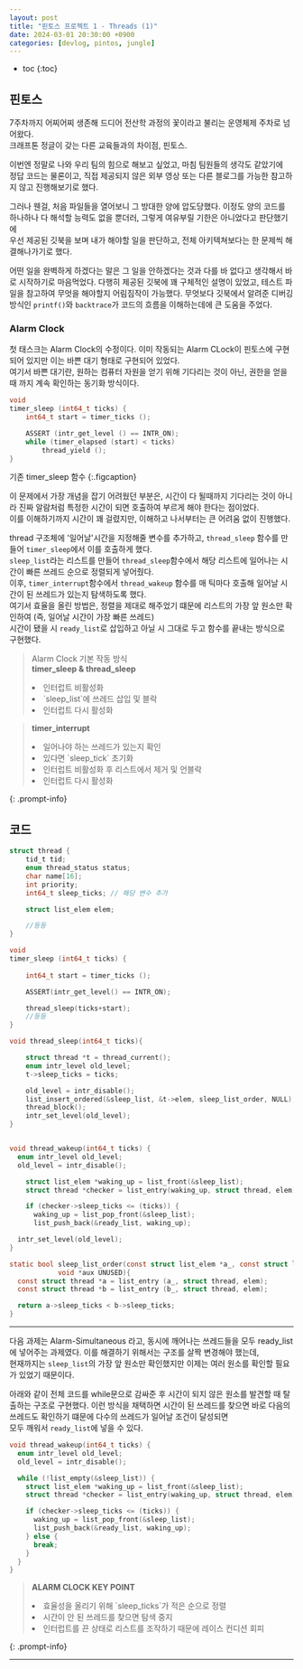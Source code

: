 ```yaml
---
layout: post
title: "핀토스 프로젝트 1 - Threads (1)"
date: 2024-03-01 20:30:00 +0900
categories: [devlog, pintos, jungle]
---
```

* toc
{:toc}

## 핀토스

7주차까지 어찌어찌 생존해 드디어 전산학 과정의 꽃이라고 불리는 운영체제 주차로 넘어왔다.  
크래프톤 정글이 갖는 다른 교육들과의 차이점, 핀토스.    

이번엔 정말로 나와 우리 팀의 힘으로 해보고 싶었고, 마침 팀원들의 생각도 같았기에  
정답 코드는 물론이고, 직접 제공되지 않은 외부 영상 또는 다른 블로그를 가능한 참고하지 않고 진행해보기로 했다.  

그러나 웬걸, 처음 파일들을 열어보니 그 방대한 양에 압도당했다. 
이정도 양의 코드를 하나하나 다 해석할 능력도 없을 뿐더러, 그렇게 여유부릴 기한은 아니었다고 판단했기에  
우선 제공된 깃북을 보며 내가 해야할 일을 판단하고, 전체 아키텍쳐보다는 한 문제씩 해결해나가기로 했다.

어떤 일을 완벽하게 하겠다는 말은 그 일을 안하겠다는 것과 다를 바 없다고 생각해서 바로 시작하기로 마음먹었다. 
다행히 제공된 깃북에 꽤 구체적인 설명이 있었고, 테스트 파일을 참고하여 무엇을 해야할지 어림짐작이 가능했다.
무엇보다 깃북에서 알려준 디버깅 방식인 `printf()`와 `backtrace`가 코드의 흐름을 이해하는데에 큰 도움을 주었다. 

### Alarm Clock

첫 태스크는 Alarm Clock의 수정이다. 
이미 작동되는 Alarm CLock이 핀토스에 구현되어 있지만 이는 바쁜 대기 형태로 구현되어 있었다.  
여기서 바쁜 대기란, 원하는 컴퓨터 자원을 얻기 위해 기다리는 것이 아닌, 권한을 얻을 때 까지 계속 확인하는 동기화 방식이다.  

```c
void
timer_sleep (int64_t ticks) {
	int64_t start = timer_ticks ();

	ASSERT (intr_get_level () == INTR_ON);
	while (timer_elapsed (start) < ticks)
		thread_yield ();
}

```
기존 timer_sleep 함수
{:.figcaption}

이 문제에서 가장 개념을 잡기 어려웠던 부분은, 시간이 다 될때까지 기다리는 것이 아니라 진짜 알람처럼 특정한 시간이 되면 호출하여 부르게 해야 한다는 점이었다.  
이를 이해하기까지 시간이 꽤 걸렸지만, 이해하고 나서부터는 큰 어려움 없이 진행했다.  

thread 구조체에 '일어날'시간을 지정해줄 변수를 추가하고, `thread_sleep` 함수를 만들어 `timer_sleep`에서 이를 호출하게 했다.  
`sleep_list`라는 리스트를 만들어 `thread_sleep`함수에서 해당 리스트에 일어나는 시간이 빠른 쓰레드 순으로 정렬되게 넣어줬다.  
이후, `timer_interrupt`함수에서 `thread_wakeup` 함수를 매 틱마다 호출해 일어날 시간이 된 쓰레드가 있는지 탐색하도록 했다.  
여기서 효율을 올린 방법은, 정렬을 제대로 해주었기 떄문에 리스트의 가장 앞 원소만 확인하여 (즉, 일어날 시간이 가장 빠른 쓰레드)  
시간이 됐을 시 `ready_list`로 삽입하고 아닐 시 그대로 두고 함수를 끝내는 방식으로 구현했다.  

> Alarm Clock 기본 작동 방식<br/>
> <b> timer_sleep & thread_sleep </b>
> <li>인터럽트 비활성화
> <li>`sleep_list`에 쓰레드 삽입 및 블락
> <li>인터럽트 다시 활성화

> <b> timer_interrupt </b>
> <li>일어나야 하는 쓰레드가 있는지 확인
> <li>있다면 `sleep_tick` 초기화
> <li>인터럽트 비활성화 후 리스트에서 제거 및 언블락 
> <li>인터럽트 다시 활성화
{: .prompt-info}

## 코드
```c
struct thread {
	tid_t tid;                        
	enum thread_status status;         
	char name[16];                     
	int priority;                       
    int64_t sleep_ticks; // 해당 변수 추가

	struct list_elem elem;     

    //등등
}

void
timer_sleep (int64_t ticks) {
	
	int64_t start = timer_ticks ();

	ASSERT(intr_get_level() == INTR_ON);

	thread_sleep(ticks+start);
	//등등
}

void thread_sleep(int64_t ticks){

	struct thread *t = thread_current();
	enum intr_level old_level;
	t->sleep_ticks = ticks;

	old_level = intr_disable();
	list_insert_ordered(&sleep_list, &t->elem, sleep_list_order, NULL);
	thread_block();
	intr_set_level(old_level);
}


void thread_wakeup(int64_t ticks) {
  enum intr_level old_level;
  old_level = intr_disable();

    struct list_elem *waking_up = list_front(&sleep_list);
    struct thread *checker = list_entry(waking_up, struct thread, elem);

    if (checker->sleep_ticks <= (ticks)) {
      waking_up = list_pop_front(&sleep_list);
      list_push_back(&ready_list, waking_up);

  intr_set_level(old_level);
}

static bool sleep_list_order(const struct list_elem *a_, const struct list_elem *b_,
            void *aux UNUSED){
  const struct thread *a = list_entry (a_, struct thread, elem);
  const struct thread *b = list_entry (b_, struct thread, elem);

  return a->sleep_ticks < b->sleep_ticks;
}

```
---

다음 과제는 Alarm-Simultaneous 라고, 동시에 깨어나는 쓰레드들을 모두 ready_list에 넣어주는 과제였다. 
이를 해결하기 위해서는 구조를 살짝 변경해야 했는데,  
현재까지는 `sleep_list`의 가장 앞 원소만 확인했지만 이제는 여러 원소를 확인할 필요가 있었기 때문이다.  

아래와 같이 전체 코드를 while문으로 감싸준 후 시간이 되지 않은 원소를 발견할 때 탈출하는 구조로 구현했다. 
이런 방식을 채택하면 시간이 된 쓰레드를 찾으면 바로 다음의 쓰레드도 확인하기 떄문에 다수의 쓰레드가 일어날 조건이 달성되면  
모두 깨워서 `ready_list`에 넣을 수 있다.  

```c
void thread_wakeup(int64_t ticks) {
  enum intr_level old_level;
  old_level = intr_disable();

  while (!list_empty(&sleep_list)) {
    struct list_elem *waking_up = list_front(&sleep_list);
    struct thread *checker = list_entry(waking_up, struct thread, elem);

    if (checker->sleep_ticks <= (ticks)) {
      waking_up = list_pop_front(&sleep_list);
      list_push_back(&ready_list, waking_up);
    } else {
      break;
    }
  }
}
```

> <b> ALARM CLOCK KEY POINT </b>
> <li>효율성을 올리기 위해 `sleep_ticks`가 적은 순으로 정렬 
> <li>시간이 안 된 쓰레드를 찾으면 탐색 중지 
> <li>인터럽트를 끈 상태로 리스트를 조작하기 때문에 레이스 컨디션 회피 
{: .prompt-info}

<hr>
